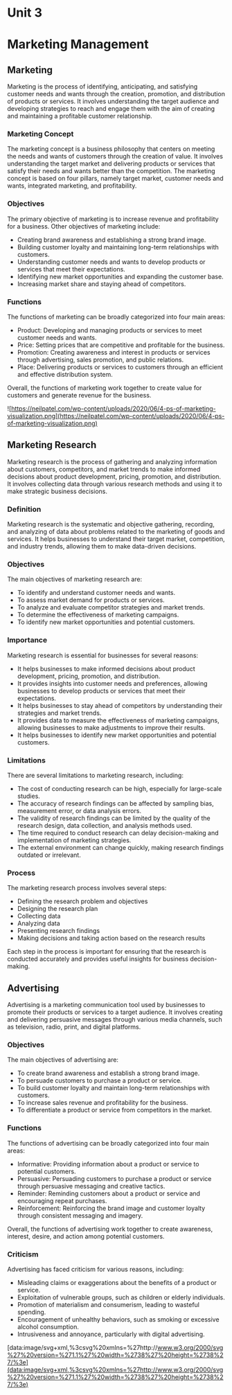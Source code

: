 # Unit 3

# **Marketing Management**

## Marketing

Marketing is the process of identifying, anticipating, and satisfying customer needs and wants through the creation, promotion, and distribution of products or services. It involves understanding the target audience and developing strategies to reach and engage them with the aim of creating and maintaining a profitable customer relationship.

### Marketing Concept

The marketing concept is a business philosophy that centers on meeting the needs and wants of customers through the creation of value. It involves understanding the target market and delivering products or services that satisfy their needs and wants better than the competition. The marketing concept is based on four pillars, namely target market, customer needs and wants, integrated marketing, and profitability.

### Objectives

The primary objective of marketing is to increase revenue and profitability for a business. Other objectives of marketing include:

- Creating brand awareness and establishing a strong brand image.
- Building customer loyalty and maintaining long-term relationships with customers.
- Understanding customer needs and wants to develop products or services that meet their expectations.
- Identifying new market opportunities and expanding the customer base.
- Increasing market share and staying ahead of competitors.

### Functions

The functions of marketing can be broadly categorized into four main areas:

- Product: Developing and managing products or services to meet customer needs and wants.
- Price: Setting prices that are competitive and profitable for the business.
- Promotion: Creating awareness and interest in products or services through advertising, sales promotion, and public relations.
- Place: Delivering products or services to customers through an efficient and effective distribution system.

Overall, the functions of marketing work together to create value for customers and generate revenue for the business.

![https://neilpatel.com/wp-content/uploads/2020/06/4-ps-of-marketing-visualization.png](https://neilpatel.com/wp-content/uploads/2020/06/4-ps-of-marketing-visualization.png)

## Marketing Research

Marketing research is the process of gathering and analyzing information about customers, competitors, and market trends to make informed decisions about product development, pricing, promotion, and distribution. It involves collecting data through various research methods and using it to make strategic business decisions.

### Definition

Marketing research is the systematic and objective gathering, recording, and analyzing of data about problems related to the marketing of goods and services. It helps businesses to understand their target market, competition, and industry trends, allowing them to make data-driven decisions.

### Objectives

The main objectives of marketing research are:

- To identify and understand customer needs and wants.
- To assess market demand for products or services.
- To analyze and evaluate competitor strategies and market trends.
- To determine the effectiveness of marketing campaigns.
- To identify new market opportunities and potential customers.

### Importance

Marketing research is essential for businesses for several reasons:

- It helps businesses to make informed decisions about product development, pricing, promotion, and distribution.
- It provides insights into customer needs and preferences, allowing businesses to develop products or services that meet their expectations.
- It helps businesses to stay ahead of competitors by understanding their strategies and market trends.
- It provides data to measure the effectiveness of marketing campaigns, allowing businesses to make adjustments to improve their results.
- It helps businesses to identify new market opportunities and potential customers.

### Limitations

There are several limitations to marketing research, including:

- The cost of conducting research can be high, especially for large-scale studies.
- The accuracy of research findings can be affected by sampling bias, measurement error, or data analysis errors.
- The validity of research findings can be limited by the quality of the research design, data collection, and analysis methods used.
- The time required to conduct research can delay decision-making and implementation of marketing strategies.
- The external environment can change quickly, making research findings outdated or irrelevant.

### Process

The marketing research process involves several steps:

- Defining the research problem and objectives
- Designing the research plan
- Collecting data
- Analyzing data
- Presenting research findings
- Making decisions and taking action based on the research results

Each step in the process is important for ensuring that the research is conducted accurately and provides useful insights for business decision-making.

## Advertising

Advertising is a marketing communication tool used by businesses to promote their products or services to a target audience. It involves creating and delivering persuasive messages through various media channels, such as television, radio, print, and digital platforms.

### Objectives

The main objectives of advertising are:

- To create brand awareness and establish a strong brand image.
- To persuade customers to purchase a product or service.
- To build customer loyalty and maintain long-term relationships with customers.
- To increase sales revenue and profitability for the business.
- To differentiate a product or service from competitors in the market.

### Functions

The functions of advertising can be broadly categorized into four main areas:

- Informative: Providing information about a product or service to potential customers.
- Persuasive: Persuading customers to purchase a product or service through persuasive messaging and creative tactics.
- Reminder: Reminding customers about a product or service and encouraging repeat purchases.
- Reinforcement: Reinforcing the brand image and customer loyalty through consistent messaging and imagery.

Overall, the functions of advertising work together to create awareness, interest, desire, and action among potential customers.

### Criticism

Advertising has faced criticism for various reasons, including:

- Misleading claims or exaggerations about the benefits of a product or service.
- Exploitation of vulnerable groups, such as children or elderly individuals.
- Promotion of materialism and consumerism, leading to wasteful spending.
- Encouragement of unhealthy behaviors, such as smoking or excessive alcohol consumption.
- Intrusiveness and annoyance, particularly with digital advertising.

[data:image/svg+xml,%3csvg%20xmlns=%27http://www.w3.org/2000/svg%27%20version=%271.1%27%20width=%2738%27%20height=%2738%27/%3e](data:image/svg+xml,%3csvg%20xmlns=%27http://www.w3.org/2000/svg%27%20version=%271.1%27%20width=%2738%27%20height=%2738%27/%3e)